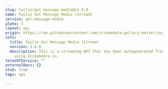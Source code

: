 ```yaml
---
slug: twilio+get-message-media@v1.0.0
name: Twilio Get Message Media (stream)
service: get-message-media
alpha: t
layout: api
origin: https://raw.githubusercontent.com/streamdata-gallery-master/asyncapi/master/_listings/twilio/twilio-get-message-media-stream-async.md
info:
  title: Twilio Get Message Media (stream)
  version: 1.0.0
  description: This is a streaming API that has been autogenerated from the Twilio
    using Streamdata.io.
termsOfService: ""
externalDocs: {}
stub: true
tags: api

---
```

